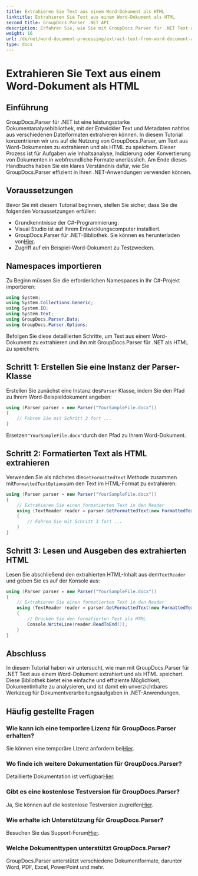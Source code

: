 ```yaml
---
title: Extrahieren Sie Text aus einem Word-Dokument als HTML
linktitle: Extrahieren Sie Text aus einem Word-Dokument als HTML
second_title: GroupDocs.Parser .NET API
description: Erfahren Sie, wie Sie mit GroupDocs.Parser für .NET Text aus Word-Dokumenten extrahieren und als HTML speichern. Schritt-für-Schritt-Anleitung mit Codebeispielen.
weight: 16
url: /de/net/word-document-processing/extract-text-from-word-document-as-html/
type: docs
---
```

# Extrahieren Sie Text aus einem Word-Dokument als HTML

## Einführung
GroupDocs.Parser für .NET ist eine leistungsstarke Dokumentanalysebibliothek, mit der Entwickler Text und Metadaten nahtlos aus verschiedenen Dateiformaten extrahieren können. In diesem Tutorial konzentrieren wir uns auf die Nutzung von GroupDocs.Parser, um Text aus Word-Dokumenten zu extrahieren und als HTML zu speichern. Dieser Prozess ist für Aufgaben wie Inhaltsanalyse, Indizierung oder Konvertierung von Dokumenten in webfreundliche Formate unerlässlich. Am Ende dieses Handbuchs haben Sie ein klares Verständnis dafür, wie Sie GroupDocs.Parser effizient in Ihren .NET-Anwendungen verwenden können.
## Voraussetzungen
Bevor Sie mit diesem Tutorial beginnen, stellen Sie sicher, dass Sie die folgenden Voraussetzungen erfüllen:
- Grundkenntnisse der C#-Programmierung.
- Visual Studio ist auf Ihrem Entwicklungscomputer installiert.
-  GroupDocs.Parser für .NET-Bibliothek. Sie können es herunterladen von[Hier](https://releases.groupdocs.com/parser/net/).
- Zugriff auf ein Beispiel-Word-Dokument zu Testzwecken.
## Namespaces importieren
Zu Beginn müssen Sie die erforderlichen Namespaces in Ihr C#-Projekt importieren:
```csharp
using System;
using System.Collections.Generic;
using System.IO;
using System.Text;
using GroupDocs.Parser.Data;
using GroupDocs.Parser.Options;
```
Befolgen Sie diese detaillierten Schritte, um Text aus einem Word-Dokument zu extrahieren und ihn mit GroupDocs.Parser für .NET als HTML zu speichern:
## Schritt 1: Erstellen Sie eine Instanz der Parser-Klasse
 Erstellen Sie zunächst eine Instanz des`Parser` Klasse, indem Sie den Pfad zu Ihrem Word-Beispieldokument angeben:
```csharp
using (Parser parser = new Parser("YourSampleFile.docx"))
{
    // Fahren Sie mit Schritt 2 fort ...
}
```
 Ersetzen`"YourSampleFile.docx"`durch den Pfad zu Ihrem Word-Dokument.
## Schritt 2: Formatierten Text als HTML extrahieren
 Verwenden Sie als nächstes die`GetFormattedText` Methode zusammen mit`FormattedTextOptions`um den Text im HTML-Format zu extrahieren:
```csharp
using (Parser parser = new Parser("YourSampleFile.docx"))
{
    // Extrahieren Sie einen formatierten Text in den Reader
    using (TextReader reader = parser.GetFormattedText(new FormattedTextOptions(FormattedTextMode.Html)))
    {
        // Fahren Sie mit Schritt 3 fort ...
    }
}
```
## Schritt 3: Lesen und Ausgeben des extrahierten HTML
 Lesen Sie abschließend den extrahierten HTML-Inhalt aus dem`TextReader` und geben Sie es auf der Konsole aus:
```csharp
using (Parser parser = new Parser("YourSampleFile.docx"))
{
    // Extrahieren Sie einen formatierten Text in den Reader
    using (TextReader reader = parser.GetFormattedText(new FormattedTextOptions(FormattedTextMode.Html)))
    {
        // Drucken Sie den formatierten Text als HTML
        Console.WriteLine(reader.ReadToEnd());
    }
}
```
## Abschluss
In diesem Tutorial haben wir untersucht, wie man mit GroupDocs.Parser für .NET Text aus einem Word-Dokument extrahiert und als HTML speichert. Diese Bibliothek bietet eine einfache und effiziente Möglichkeit, Dokumentinhalte zu analysieren, und ist damit ein unverzichtbares Werkzeug für Dokumentverarbeitungsaufgaben in .NET-Anwendungen.

## Häufig gestellte Fragen
### Wie kann ich eine temporäre Lizenz für GroupDocs.Parser erhalten?
 Sie können eine temporäre Lizenz anfordern bei[Hier](https://purchase.groupdocs.com/temporary-license/).
### Wo finde ich weitere Dokumentation für GroupDocs.Parser?
 Detaillierte Dokumentation ist verfügbar[Hier](https://tutorials.groupdocs.com/parser/net/).
### Gibt es eine kostenlose Testversion für GroupDocs.Parser?
 Ja, Sie können auf die kostenlose Testversion zugreifen[Hier](https://releases.groupdocs.com/).
### Wie erhalte ich Unterstützung für GroupDocs.Parser?
 Besuchen Sie das Support-Forum[Hier](https://forum.groupdocs.com/c/parser/17).
### Welche Dokumenttypen unterstützt GroupDocs.Parser?
GroupDocs.Parser unterstützt verschiedene Dokumentformate, darunter Word, PDF, Excel, PowerPoint und mehr.